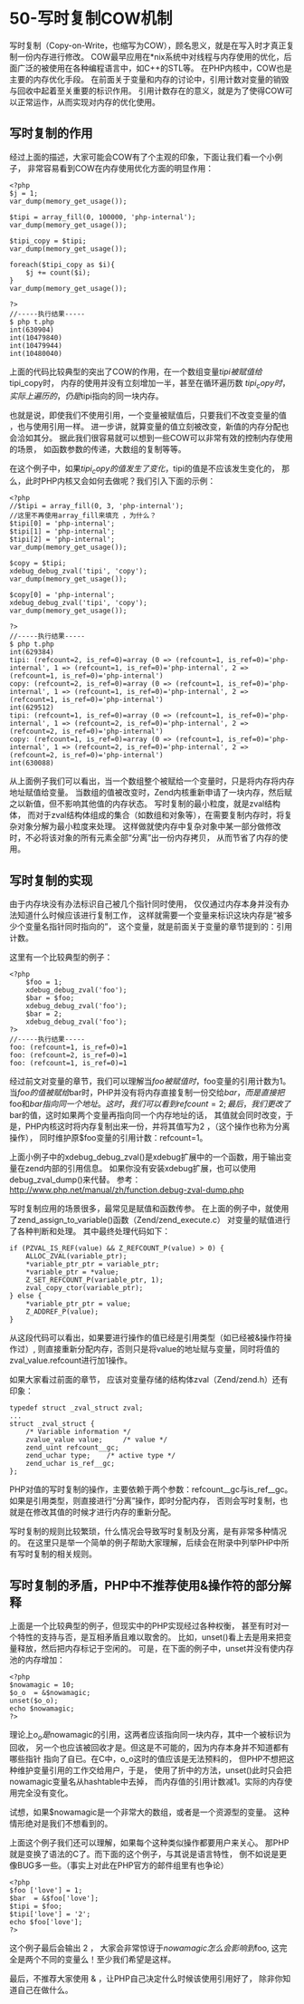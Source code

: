 # 50-写时复制COW机制
写时复制（Copy-on-Write，也缩写为COW），顾名思义，就是在写入时才真正复制一份内存进行修改。 COW最早应用在*nix系统中对线程与内存使用的优化，后面广泛的被使用在各种编程语言中，如C++的STL等。 在PHP内核中，COW也是主要的内存优化手段。 在前面关于变量和内存的讨论中，引用计数对变量的销毁与回收中起着至关重要的标识作用。 引用计数存在的意义，就是为了使得COW可以正常运作，从而实现对内存的优化使用。
## 写时复制的作用

经过上面的描述，大家可能会COW有了个主观的印象，下面让我们看一个小例子， 非常容易看到COW在内存使用优化方面的明显作用：

    <?php
    $j = 1;
    var_dump(memory_get_usage());
     
    $tipi = array_fill(0, 100000, 'php-internal');
    var_dump(memory_get_usage());
     
    $tipi_copy = $tipi;
    var_dump(memory_get_usage());
     
    foreach($tipi_copy as $i){
        $j += count($i); 
    }
    var_dump(memory_get_usage());
     
    ?>
    //-----执行结果-----
    $ php t.php 
    int(630904)
    int(10479840)
    int(10479944)
    int(10480040)

上面的代码比较典型的突出了COW的作用，在一个数组变量$tipi被赋值给$tipi_copy时， 内存的使用并没有立刻增加一半，甚至在循环遍历数 $tipi_copy时， 实际上遍历的，仍是$tipi指向的同一块内存。

也就是说，即使我们不使用引用，一个变量被赋值后，只要我们不改变变量的值 ，也与使用引用一样。 进一步讲，就算变量的值立刻被改变，新值的内存分配也会洽如其分。 据此我们很容易就可以想到一些COW可以非常有效的控制内存使用的场景， 如函数参数的传递，大数组的复制等等。

在这个例子中，如果$tipi_copy的值发生了变化，$tipi的值是不应该发生变化的， 那么，此时PHP内核又会如何去做呢？我们引入下面的示例：

    <?php
    //$tipi = array_fill(0, 3, 'php-internal');  
    //这里不再使用array_fill来填充 ，为什么？
    $tipi[0] = 'php-internal';
    $tipi[1] = 'php-internal';
    $tipi[2] = 'php-internal';
    var_dump(memory_get_usage());
     
    $copy = $tipi;
    xdebug_debug_zval('tipi', 'copy');
    var_dump(memory_get_usage());
     
    $copy[0] = 'php-internal';
    xdebug_debug_zval('tipi', 'copy');
    var_dump(memory_get_usage());
     
    ?>
    //-----执行结果-----
    $ php t.php 
    int(629384)
    tipi: (refcount=2, is_ref=0)=array (0 => (refcount=1, is_ref=0)='php-internal', 1 => (refcount=1, is_ref=0)='php-internal', 2 => (refcount=1, is_ref=0)='php-internal')
    copy: (refcount=2, is_ref=0)=array (0 => (refcount=1, is_ref=0)='php-internal', 1 => (refcount=1, is_ref=0)='php-internal', 2 => (refcount=1, is_ref=0)='php-internal')
    int(629512)
    tipi: (refcount=1, is_ref=0)=array (0 => (refcount=1, is_ref=0)='php-internal', 1 => (refcount=2, is_ref=0)='php-internal', 2 => (refcount=2, is_ref=0)='php-internal')
    copy: (refcount=1, is_ref=0)=array (0 => (refcount=1, is_ref=0)='php-internal', 1 => (refcount=2, is_ref=0)='php-internal', 2 => (refcount=2, is_ref=0)='php-internal')
    int(630088)

从上面例子我们可以看出，当一个数组整个被赋给一个变量时，只是将内存将内存地址赋值给变量。 当数组的值被改变时，Zend内核重新申请了一块内存，然后赋之以新值，但不影响其他值的内存状态。 写时复制的最小粒度，就是zval结构体， 而对于zval结构体组成的集合（如数组和对象等），在需要复制内存时，将复杂对象分解为最小粒度来处理。 这样做就使内存中复杂对象中某一部分做修改时，不必将该对象的所有元素全部“分离”出一份内存拷贝， 从而节省了内存的使用。
## 写时复制的实现

由于内存块没有办法标识自己被几个指针同时使用， 仅仅通过内存本身并没有办法知道什么时候应该进行复制工作， 这样就需要一个变量来标识这块内存是“被多少个变量名指针同时指向的”， 这个变量，就是前面关于变量的章节提到的：引用计数。

这里有一个比较典型的例子：

    <?php
        $foo = 1;
        xdebug_debug_zval('foo');
        $bar = $foo;
        xdebug_debug_zval('foo');
        $bar = 2;
        xdebug_debug_zval('foo');   
    ?>
    //-----执行结果-----
    foo: (refcount=1, is_ref=0)=1
    foo: (refcount=2, is_ref=0)=1
    foo: (refcount=1, is_ref=0)=1

经过前文对变量的章节，我们可以理解当$foo被赋值时，$foo变量的引用计数为1。 当$foo的值被赋给$bar时，PHP并没有将内存直接复制一份交给$bar， 而是直接把$foo和$bar指向同一个地址。这时，我们可以看到refcount=2; 最后，我们更改了$bar的值，这时如果两个变量再指向同一个内存地址的话， 其值就会同时改变，于是，PHP内核这时将内存复制出来一份，并将其值写为2 ，（这个操作也称为分离操作）， 同时维护原$foo变量的引用计数：refcount=1。

上面小例子中的xdebug_debug_zval()是xdebug扩展中的一个函数，用于输出变量在zend内部的引用信息。 如果你没有安装xdebug扩展，也可以使用debug_zval_dump()来代替。 参考：http://www.php.net/manual/zh/function.debug-zval-dump.php

写时复制应用的场景很多，最常见是赋值和函数传参。 在上面的例子中，就使用了zend_assign_to_variable()函数（Zend/zend_execute.c） 对变量的赋值进行了各种判断和处理。 其中最终处理代码如下：

    if (PZVAL_IS_REF(value) && Z_REFCOUNT_P(value) > 0) {
        ALLOC_ZVAL(variable_ptr);
        *variable_ptr_ptr = variable_ptr;
        *variable_ptr = *value;
        Z_SET_REFCOUNT_P(variable_ptr, 1);
        zval_copy_ctor(variable_ptr);
    } else {
        *variable_ptr_ptr = value;
        Z_ADDREF_P(value);
    }

从这段代码可以看出，如果要进行操作的值已经是引用类型（如已经被&操作符操作过）, 则直接重新分配内存，否则只是将value的地址赋与变量，同时将值的zval_value.refcount进行加1操作。

如果大家看过前面的章节， 应该对变量存储的结构体zval（Zend/zend.h）还有印象：

    typedef struct _zval_struct zval;
    ...
    struct _zval_struct {
        /* Variable information */
        zvalue_value value;     /* value */
        zend_uint refcount__gc;
        zend_uchar type;    /* active type */
        zend_uchar is_ref__gc;
    };

PHP对值的写时复制的操作，主要依赖于两个参数：refcount__gc与is_ref__gc。 如果是引用类型，则直接进行“分离”操作，即时分配内存， 否则会写时复制，也就是在修改其值的时候才进行内存的重新分配。

写时复制的规则比较繁琐，什么情况会导致写时复制及分离，是有非常多种情况的。 在这里只是举一个简单的例子帮助大家理解，后续会在附录中列举PHP中所有写时复制的相关规则。
## 写时复制的矛盾，PHP中不推荐使用&操作符的部分解释

上面是一个比较典型的例子，但现实中的PHP实现经过各种权衡， 甚至有时对一个特性的支持与否，是互相矛盾且难以取舍的。 比如，unset()看上去是用来把变量释放，然后把内存标记于空闲的。 可是，在下面的例子中，unset并没有使内存池的内存增加：

    <?php
    $nowamagic = 10;
    $o_o  = &$nowamagic;
    unset($o_o);
    echo $nowamagic;
    ?>

理论上$o_o是$nowamagic的引用，这两者应该指向同一块内存，其中一个被标识为回收， 另一个也应该被回收才是。但这是不可能的，因为内存本身并不知道都有哪些指针 指向了自已。在C中，o_o这时的值应该是无法预料的， 但PHP不想把这种维护变量引用的工作交给用户，于是， 使用了折中的方法，unset()此时只会把nowamagic变量名从hashtable中去掉， 而内存值的引用计数减1。实际的内存使用完全没有变化。

试想，如果$nowamagic是一个非常大的数组，或者是一个资源型的变量。 这种情形绝对是我们不想看到的。

上面这个例子我们还可以理解，如果每个这种类似操作都要用户来关心。 那PHP就是变换了语法的C了。而下面的这个例子，与其说是语言特性， 倒不如说是更像BUG多一些。（事实上对此在PHP官方的邮件组里有也争论）

    <?php
    $foo ['love'] = 1;
    $bar  = &$foo['love'];
    $tipi = $foo;
    $tipi['love'] = '2';
    echo $foo['love'];
    ?>

这个例子最后会输出 2 ， 大家会非常惊讶于$nowamagic怎么会影响到$foo, 这完全是两个不同的变量么！至少我们希望是这样。

最后，不推荐大家使用 & ，让PHP自己决定什么时候该使用引用好了， 除非你知道自己在做什么。
